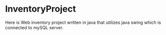 # InventoryProject
Here is Web inventory project written in java that utilizes java swing which is connected to mySQL server.
